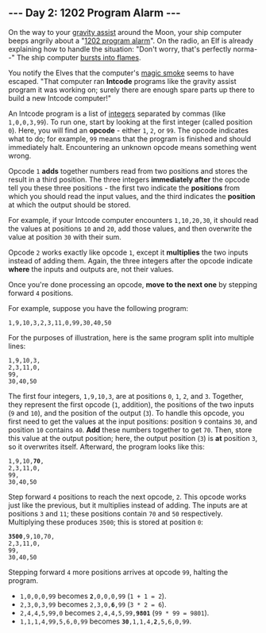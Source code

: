 <article class="day-desc"><h2>--- Day 2: 1202 Program Alarm ---</h2><p>On the way to your <a href="https://en.wikipedia.org/wiki/Gravity_assist">gravity assist</a> around the Moon, your ship computer beeps angrily about a "<a href="https://www.hq.nasa.gov/alsj/a11/a11.landing.html#1023832">1202 program alarm</a>". On the radio, an Elf is already explaining how to handle the situation: "Don't worry, that's perfectly norma--" The ship computer <a href="https://en.wikipedia.org/wiki/Halt_and_Catch_Fire">bursts into flames</a>.</p>
<p>You notify the Elves that the computer's <a href="https://en.wikipedia.org/wiki/Magic_smoke">magic smoke</a> seems to have <span title="Looks like SOMEONE forgot to change the switch to 'more magic'.">escaped</span>. "That computer ran <b>Intcode</b> programs like the gravity assist program it was working on; surely there are enough spare parts up there to build a new Intcode computer!"</p>
<p>An Intcode program is a list of <a href="https://en.wikipedia.org/wiki/Integer">integers</a> separated by commas (like <code>1,0,0,3,99</code>).  To run one, start by looking at the first integer (called position <code>0</code>). Here, you will find an <b>opcode</b> - either <code>1</code>, <code>2</code>, or <code>99</code>. The opcode indicates what to do; for example, <code>99</code> means that the program is finished and should immediately halt. Encountering an unknown opcode means something went wrong.</p>
<p>Opcode <code>1</code> <b>adds</b> together numbers read from two positions and stores the result in a third position. The three integers <b>immediately after</b> the opcode tell you these three positions - the first two indicate the <b>positions</b> from which you should read the input values, and the third indicates the <b>position</b> at which the output should be stored.</p>
<p>For example, if your Intcode computer encounters <code>1,10,20,30</code>, it should read the values at positions <code>10</code> and <code>20</code>, add those values, and then overwrite the value at position <code>30</code> with their sum.</p>
<p>Opcode <code>2</code> works exactly like opcode <code>1</code>, except it <b>multiplies</b> the two inputs instead of adding them. Again, the three integers after the opcode indicate <b>where</b> the inputs and outputs are, not their values.</p>
<p>Once you're done processing an opcode, <b>move to the next one</b> by stepping forward <code>4</code> positions.</p>
<p>For example, suppose you have the following program:</p>
<pre><code>1,9,10,3,2,3,11,0,99,30,40,50</code></pre>
<p>For the purposes of illustration, here is the same program split into multiple lines:</p>
<pre><code>1,9,10,3,
2,3,11,0,
99,
30,40,50
</code></pre>
<p>The first four integers, <code>1,9,10,3</code>, are at positions <code>0</code>, <code>1</code>, <code>2</code>, and <code>3</code>. Together, they represent the first opcode (<code>1</code>, addition), the positions of the two inputs (<code>9</code> and <code>10</code>), and the position of the output (<code>3</code>).  To handle this opcode, you first need to get the values at the input positions: position <code>9</code> contains <code>30</code>, and position <code>10</code> contains <code>40</code>.  <b>Add</b> these numbers together to get <code>70</code>.  Then, store this value at the output position; here, the output position (<code>3</code>) is <b>at</b> position <code>3</code>, so it overwrites itself.  Afterward, the program looks like this:</p>
<pre><code>1,9,10,<b>70</b>,
2,3,11,0,
99,
30,40,50
</code></pre>
<p>Step forward <code>4</code> positions to reach the next opcode, <code>2</code>. This opcode works just like the previous, but it multiplies instead of adding.  The inputs are at positions <code>3</code> and <code>11</code>; these positions contain <code>70</code> and <code>50</code> respectively. Multiplying these produces <code>3500</code>; this is stored at position <code>0</code>:</p>
<pre><code><b>3500</b>,9,10,70,
2,3,11,0,
99,
30,40,50
</code></pre>
<p>Stepping forward <code>4</code> more positions arrives at opcode <code>99</code>, halting the program.</p>

<ul>
<li><code>1,0,0,0,99</code> becomes <code><b>2</b>,0,0,0,99</code> (<code>1 + 1 = 2</code>).</li>
<li><code>2,3,0,3,99</code> becomes <code>2,3,0,<b>6</b>,99</code> (<code>3 * 2 = 6</code>).</li>
<li><code>2,4,4,5,99,0</code> becomes <code>2,4,4,5,99,<b>9801</b></code> (<code>99 * 99 = 9801</code>).</li>
<li><code>1,1,1,4,99,5,6,0,99</code> becomes <code><b>30</b>,1,1,4,<b>2</b>,5,6,0,99</code>.</li>
</ul>

</article>

<form method="post" action="2/answer"><input type="hidden" name="level" value="1"></form>